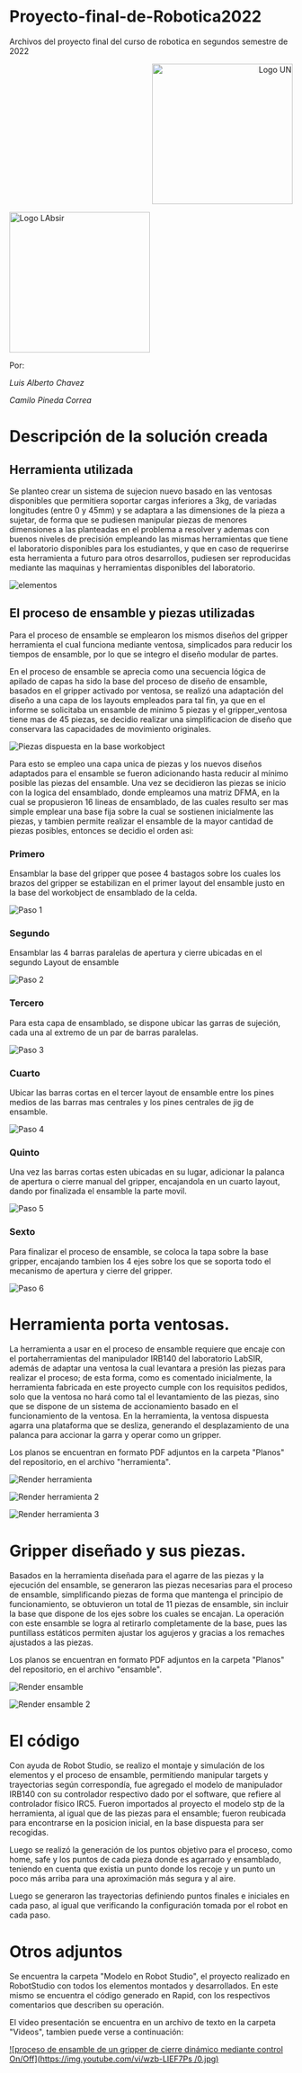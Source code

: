 # Proyecto-final-de-Robotica2022
Archivos del proyecto final del curso de robotica en segundos semestre de 2022

<div>
<p style = 'text-align:right;'>
<img src="https://encrypted-tbn0.gstatic.com/images?q=tbn:ANd9GcSpw7VUCd_3cj1avB_6YTyQgX4e7nM5mVESyeb72_sLYUPdHkqi1yaDwMyR_tryIhLiRzM&usqp=CAU" alt="Logo UN" width="250px">
</p>
</div>

<div>
<p style = 'text-align:left;'>
<img src="https://github.com/Rocosso/proyecto-final-de-Robotica2022/blob/main/logotipos/labsir_logo.jpg" alt="Logo LAbsir" width="250px">
</p>
</div>


Por:

*Luis Alberto Chavez* 


*Camilo Pineda Correa*

# Descripción de la solución creada
## Herramienta utilizada
Se planteo crear un sistema de sujecion nuevo basado en las ventosas disponibles que permitiera soportar cargas inferiores a 3kg, de variadas longitudes (entre 0 y 45mm) y se adaptara a las dimensiones de la pieza a sujetar, de forma que se pudiesen manipular piezas de menores dimensiones a las planteadas en el problema a resolver y ademas con buenos niveles de precisión empleando las mismas herramientas que tiene el laboratorio disponibles para los estudiantes, y que en caso de requerirse esta herramienta a futuro para otros desarrollos, pudiesen ser reproducidas mediante las maquinas y herramientas disponibles del laboratorio.

![elementos](https://github.com/Rocosso/proyecto-final-de-Robotica2022/blob/main/Imagenes/Elementos.jpeg)

## El proceso de ensamble y piezas utilizadas
Para el proceso de ensamble se emplearon los mismos diseños del gripper herramienta el cual funciona mediante ventosa, simplicados para reducir los tiempos de ensamble, por lo que se integro el diseño modular de partes.

En el proceso de ensamble se aprecia como una secuencia lógica de apilado de capas ha sido la base del proceso de diseño de ensamble, basados en el gripper activado por ventosa, se realizó una adaptación del diseño a una capa de los layouts empleados para tal fin, ya que en el informe se solicitaba un ensamble de minimo 5 piezas y el gripper_ventosa tiene mas de 45 piezas, se decidio realizar una simplificacion de diseño que conservara las capacidades de movimiento originales.

![Piezas dispuesta en la base workobject](https://github.com/Rocosso/proyecto-final-de-Robotica2022/blob/main/Imagenes/Gripper%20ensamblado/PiezasBase.jpeg)

Para esto se empleo una capa unica de piezas y los nuevos diseños adaptados para el ensamble se fueron adicionando hasta reducir al mínimo posible las piezas del ensamble. Una vez se decidieron las piezas se inicio con la logica del ensamblado, donde empleamos una matriz DFMA, en la cual se propusieron 16 lineas de ensamblado, de las cuales resulto ser mas simple emplear una base fija sobre la cual se sostienen inicialmente las piezas, y tambien permite realizar el ensamble de la mayor cantidad de piezas posibles, entonces se decidio el orden asi:

### Primero
Ensamblar la base del gripper que posee 4 bastagos sobre los cuales los brazos del gripper se estabilizan en el primer layout del ensamble justo en la base del workobject de ensamblado de la celda.

![Paso 1](https://github.com/Rocosso/proyecto-final-de-Robotica2022/blob/main/Imagenes/Gripper%20ensamblado/1.jpeg)

### Segundo
Ensamblar las 4 barras paralelas de apertura y cierre ubicadas en el segundo Layout de ensamble

![Paso 2](https://github.com/Rocosso/proyecto-final-de-Robotica2022/blob/main/Imagenes/Gripper%20ensamblado/2.jpeg)

### Tercero
Para esta capa de ensamblado, se dispone ubicar las garras de sujeción, cada una al extremo de un par de barras paralelas.

![Paso 3](https://github.com/Rocosso/proyecto-final-de-Robotica2022/blob/main/Imagenes/Gripper%20ensamblado/3.jpeg)

### Cuarto
Ubicar las barras cortas en el tercer layout de ensamble entre los pines medios de las barras mas centrales y los pines centrales de jig de ensamble.

![Paso 4](https://github.com/Rocosso/proyecto-final-de-Robotica2022/blob/main/Imagenes/Gripper%20ensamblado/4.jpeg)

### Quinto 
Una vez las barras cortas esten ubicadas en su lugar, adicionar la palanca de apertura o cierre manual del gripper, encajandola en un cuarto layout, dando por finalizada el ensamble la parte movil.

![Paso 5](https://github.com/Rocosso/proyecto-final-de-Robotica2022/blob/main/Imagenes/Gripper%20ensamblado/5.jpeg)

### Sexto
Para finalizar el proceso de ensamble, se coloca la tapa sobre la base gripper, encajando tambien los 4 ejes sobre los que se soporta todo el mecanismo de apertura y cierre del gripper.

![Paso 6](https://github.com/Rocosso/proyecto-final-de-Robotica2022/blob/main/Imagenes/Gripper%20ensamblado/6.jpeg)


# Herramienta porta ventosas.

La herramienta a usar en el proceso de ensamble requiere que encaje con el portaherramientas del manipulador IRB140 del laboratorio LabSIR, además de adaptar una ventosa la cual levantara a presión las piezas para realizar el proceso; de esta forma, como es comentado inicialmente, la herramienta fabricada en este proyecto cumple con los requisitos pedidos, solo que la ventosa no hará como tal el levantamiento de las piezas, sino que se dispone de un sistema de accionamiento basado en el funcionamiento de la ventosa. En la herramienta, la ventosa dispuesta agarra una plataforma que se desliza, generando el desplazamiento de una palanca para accionar la garra y operar como un gripper. 

Los planos se encuentran en formato PDF adjuntos en la carpeta "Planos" del repositorio, en el archivo "herramienta".

![Render herramienta](https://github.com/Rocosso/proyecto-final-de-Robotica2022/blob/main/Imagenes/Gripper%20portaventosas/Gripper.png)

![Render herramienta 2](https://github.com/Rocosso/proyecto-final-de-Robotica2022/blob/main/Imagenes/Gripper%20portaventosas/Gripper7.bmp)

![Render herramienta 3](https://github.com/Rocosso/proyecto-final-de-Robotica2022/blob/main/Imagenes/Gripper%20portaventosas/Gripper9.bmp)

# Gripper diseñado y sus piezas.

Basados en la herramienta diseñada para el agarre de las piezas y la ejecución del ensamble, se generaron las piezas necesarias para el proceso de ensamble, simplificando piezas de forma que mantenga el principio de funcionamiento, se obtuvieron un total de 11 piezas de ensamble, sin incluir la base que dispone de los ejes sobre los cuales se encajan. La operación con este ensamble se logra al retirarlo completamente de la base, pues las puntillass estáticos permiten ajustar los agujeros y gracias a los remaches ajustados a las piezas.

Los planos se encuentran en formato PDF adjuntos en la carpeta "Planos" del repositorio, en el archivo "ensamble".

![Render ensamble](https://github.com/Rocosso/proyecto-final-de-Robotica2022/blob/main/Imagenes/Gripper%20ensamblado/renderEnsamble.png)

![Render ensamble 2](https://github.com/Rocosso/proyecto-final-de-Robotica2022/blob/main/Imagenes/Gripper%20ensamblado/renderEnsamble2.png)

# El código

Con ayuda de Robot Studio, se realizo el montaje y simulación de los elementos y el proceso de ensamble, permitiendo manipular targets y trayectorias según correspondía, fue agregado el modelo de manipulador IRB140 con su controlador respectivo dado por el software, que refiere al controlador físico IRC5. Fueron importados al proyecto el modelo stp de la herramienta, al igual que de las piezas para el ensamble; fueron reubicada para encontrarse en la posicion inicial, en la base dispuesta para ser recogidas. 

Luego se realizó la generación de los puntos objetivo para el proceso, como home, safe y los puntos de cada pieza donde es agarrado y ensamblado, teniendo en cuenta que existia un punto donde los recoje y un punto un poco más arriba para una aproximación más segura y al aire.

Luego se generaron las trayectorias definiendo puntos finales e iniciales en cada paso, al igual que verificando la configuración tomada por el robot en cada paso.

# Otros adjuntos

Se encuentra la carpeta "Modelo en Robot Studio", el proyecto realizado en RobotStudio con todos los elementos montados y desarrollados. En este mismo se encuentra el código generado en Rapid, con los respectivos comentarios que describen su operación.

El video presentación se encuentra en un archivo de texto en la carpeta "Videos", tambien puede verse a continuación: 

[![proceso de ensamble de un gripper de cierre dinámico mediante control On/Off](https://img.youtube.com/vi/wzb-LIEF7Ps /0.jpg)](https://www.youtube.com/watch?v=wzb-LIEF7Ps )

